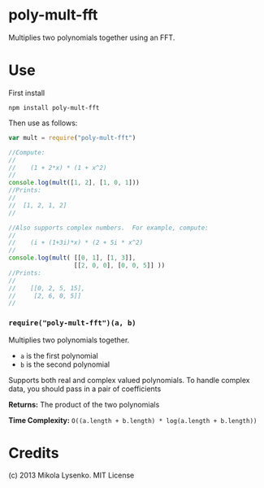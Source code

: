 poly-mult-fft
=============
Multiplies two polynomials together using an FFT.

Use
===
First install

    npm install poly-mult-fft
    
Then use as follows:

```javascript
var mult = require("poly-mult-fft")

//Compute:
//
//    (1 + 2*x) * (1 + x^2)
//
console.log(mult([1, 2], [1, 0, 1]))
//Prints:
//
//  [1, 2, 1, 2]
//

//Also supports complex numbers.  For example, compute:
//
//    (i + (1+3i)*x) * (2 + 5i * x^2)
//
console.log(mult( [[0, 1], [1, 3]],
                  [[2, 0, 0], [0, 0, 5]] ))
//Prints:
//
//    [[0, 2, 5, 15],
//     [2, 6, 0, 5]]
//
```

### `require("poly-mult-fft")(a, b)`
Multiplies two polynomials together.

* `a` is the first polynomial
* `b` is the second polynomial

Supports both real and complex valued polynomials.  To handle complex data, you should pass in a pair of coefficients

**Returns:** The product of the two polynomials

**Time Complexity:** `O((a.length + b.length) * log(a.length + b.length))`

Credits
=======
(c) 2013 Mikola Lysenko. MIT License